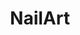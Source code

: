 ---
title: NailArt
crosslinks:
- RedditLaqueristas
- nail_art
- RandomActsOfPolish
- lacqueristas
---